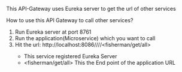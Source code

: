 This API-Gateway uses Eureka server to get the url of other services

How to use this API Gateway to call other services?
1. Run Eureka server at port 8761
2. Run the application(Microservice) which you want to call
3. Hit the url: http://localhost:8086//<FISHERMAN-SERVICE>//<fisherman/get/all>
    *  <FISHERMAN-SERVICE> This service registered Eureka Server
    *  <fisherman/get/all> This the End point of the application URL
